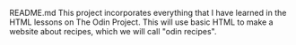 README.md
This project incorporates everything that I have learned in the HTML lessons on The Odin Project. This will use basic HTML to make a website about recipes, which we will call "odin recipes".
